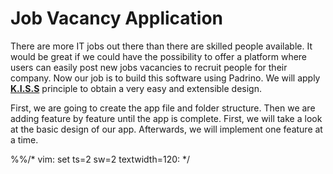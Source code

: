 # Job Vacancy Application

There are more IT jobs out there than there are skilled people available. It would be great if we could have the
possibility to offer a platform where users can easily post new jobs vacancies to recruit people for their company.
Now our job is to build this software using Padrino. We will apply [**K.I.S.S**](http://en.wikipedia.org/wiki/KISS_principle) principle to obtain a very easy
and extensible design.


First, we are going to create the app file and folder structure. Then we are adding feature by feature until
the app is complete. First, we will take a look at the basic design of our app. Afterwards, we will
implement one feature at a time.



%%/* vim: set ts=2 sw=2 textwidth=120: */
